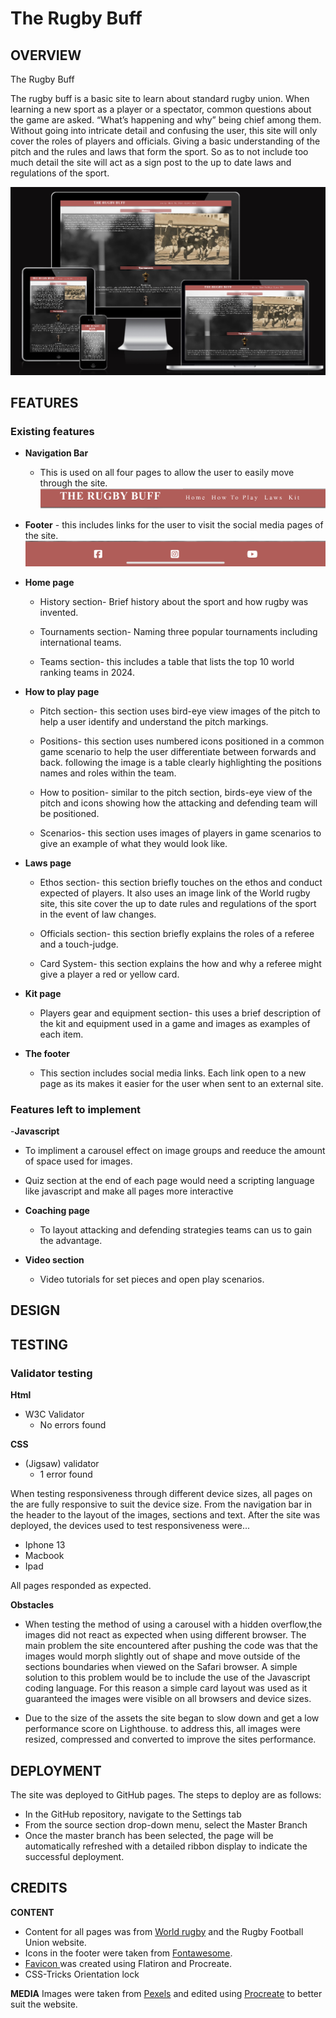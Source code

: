 # The Rugby Buff

## OVERVIEW

The Rugby Buff

The rugby buff is a basic site to learn about standard rugby union. When learning a new sport as a player or a spectator, common questions about the game are asked. “What’s happening and why” being chief among them. Without going into intricate detail and confusing the user, this site will only cover the roles of players and officials. Giving a basic understanding of the pitch and the rules and laws that form the sport. So as to not include too much detail the site will act as a sign post to the up to date laws and regulations of the sport.

![Image of the website om multiple device sizes](./assets/images/home-screens.jpg)
## FEATURES

 ### Existing features
 - **Navigation Bar** 
    - This is used on all four pages to allow the user to easily move through the site.
    ![Image of the navigavigation bar for tablet and larger device sizes](./assets/images/header-navbar.jpg)

- **Footer**
      - this includes links for the user to visit the social media pages of the site.
      ![Image of the footer](./assets/images/footer.jpeg)
 - **Home page**
   - History section- Brief history about the sport and how rugby was invented. 

   - Tournaments section- Naming three popular tournaments including international teams.

   - Teams section- this includes a table that lists the top 10 world ranking teams    in 2024.
- **How to play page**
   - Pitch section- this section uses bird-eye view images of the pitch to help a user identify and understand the pitch markings. 

   - Positions- this section uses numbered icons positioned in a common game scenario to help the user differentiate between forwards and back. following the image is a table clearly highlighting the positions names and roles within the team. 

   - How to position- similar to the pitch section, birds-eye view of the pitch and icons showing how the attacking and defending team will be positioned. 

   - Scenarios- this section uses images of players in game scenarios to give an example of what they would look like.

- **Laws page**
   - Ethos section- this section briefly touches on the ethos and conduct expected of players. It also uses an image link of the World rugby site, this site cover the up to date rules and regulations of the sport in the event of law changes. 

   - Officials section- this section briefly explains the roles of a referee and a touch-judge. 

   - Card System- this section explains the how and why a referee might give a player a red or yellow card.

- **Kit page**

   - Players gear and equipment section- this uses a brief description of the kit and equipment used in a game and images as examples of each item.

- **The footer**
   - This section includes social media links. Each link open to a new page as its makes it easier for the user when sent to an external site.

### Features left to implement 

-**Javascript**
   - To impliment a carousel effect on image groups and reeduce the amount of space used for images. 
   - Quiz section at the end of each page would need a scripting language like javascript and make all pages more interactive

- **Coaching page**
   - To layout attacking and defending strategies teams can us to gain the advantage. 

- **Video section**
   - Video tutorials for set pieces and open play scenarios. 

## DESIGN  


## TESTING

### Validator testing
**Html** 
   - W3C Validator 
     - No errors found

**CSS**
   - (Jigsaw) validator 
     - 1 error found

When testing responsiveness through different device sizes, all pages on the are fully responsive to suit the device size. From the navigation bar in the header to the layout of the images, sections and text. After the site was deployed, the devices used to test responsiveness were...

-  Iphone 13
-  Macbook 
-  Ipad

All pages responded as expected.

**Obstacles**
   - When testing the method of using a carousel with a hidden overflow,the images did not react as expected when using different browser. The main problem the site encountered after pushing the code was that the images would morph slightly out of shape and move outside of the sections boundaries when viewed on the Safari browser. A simple solution to this problem would be to include the use of the Javascript coding language. For this reason a simple card layout was used as it guaranteed the images were visible on all browsers and device sizes.

   - Due to the size of the assets the site began to slow down and get a low performance score on Lighthouse. to address this, all images were resized, compressed and converted to improve the sites performance.   

## DEPLOYMENT

The site was deployed to GitHub pages. The steps to deploy are as follows:
* In the GitHub repository, navigate to the Settings tab
* From the source section drop-down menu, select the Master Branch
* Once the master branch has been selected, the page will be automatically refreshed with a detailed ribbon display to indicate the successful deployment.

## CREDITS

**CONTENT**
* Content for all pages was from <a href="https://www.world.rugby/" target="about_blank">World rugby</a> and the Rugby Football Union website. 
* Icons in the footer were taken from <a href="https://fontawesome.com/" target="about_blank">Fontawesome</a>.
* <a href="" target="about_blank">Favicon </a>was created using Flatiron and Procreate.
* CSS-Tricks Orientation lock 

**MEDIA**
Images were taken from <a href="https://www.pexels.com/" target="about_blank">Pexels</a> and edited using <a href="https://procreate.com/" target="about_blank">Procreate</a> to better suit the website. 

